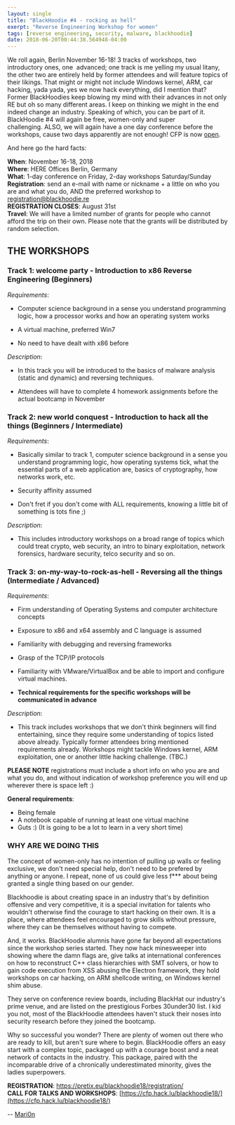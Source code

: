 ```yaml
---
layout: single
title: "BlackHoodie #4 - rocking as hell"
exerpt: "Reverse Engineering Workshop for women"
tags: [reverse engineering, security, malware, blackhoodie]
date: 2018-06-20T00:44:38.564948-04:00
---
```


We roll again, Berlin November 16-18! 3 tracks of workshops, two introductory ones, one  advanced; one track is me yelling my usual litany, the other two are entirely held by former attendees and will feature topics of their likings. That might or might not include Windows kernel, ARM, car hacking, yada yada, yes we now hack everything, did I mention that?  Former BlackHoodies keep blowing my mind with their advances in not only RE but oh so many different areas. I keep on thinking we might in the end indeed change an industry. Speaking of which, you can be part of it. BlackHoodie #4 will again be free, women-only and super challenging. ALSO, we will again have a one day conference before the workshops, cause two days apparently are not enough! CFP is now [open](https://cfp.hack.lu/blackhoodie18/).

And here go the hard facts:

__When__: November 16-18, 2018  
__Where__: HERE Offices Berlin, Germany  
__What__: 1-day conference on Friday, 2-day workshops Saturday/Sunday  
__Registration__: send an e-mail with name or nickname + a little on who you are and what you do, AND the preferred workshop to [registration@blackhoodie.re](mailto:registration@blackhoodie.re)  
**REGISTRATION CLOSES**: August 31st  
__Travel__: We will have a limited number of grants for people who cannot afford the trip on their own. Please note that the grants will be distributed by random selection.

## THE WORKSHOPS

### Track 1: welcome party - Introduction to x86 Reverse Engineering (Beginners)

_Requirements_:

* Computer science background in a sense you understand programming logic, how a processor works and how an operating system works

* A virtual machine, preferred Win7

* No need to have dealt with x86 before

_Description_:

* In this track you will be introduced to the basics of malware analysis (static and dynamic) and reversing techniques.

* Attendees will have to complete 4 homework assignments before the actual bootcamp in November

### Track 2: new world conquest - Introduction to hack all the things (Beginners / Intermediate)

_Requirements_:

* Basically similar to track 1, computer science background in a sense you understand programming logic, how operating systems tick, what the essential parts of a web application are, basics of cryptography, how networks work, etc.

* Security affinity assumed

* Don't fret if you don't come with ALL requirements, knowing a little bit of something is tots fine ;)

_Description_:

* This includes introductory workshops on a broad range of topics which could treat crypto, web security, an intro to binary exploitation, network forensics, hardware security, telco security and so on.

### Track 3: on-my-way-to-rock-as-hell - Reversing all the things (Intermediate / Advanced)

_Requirements_:

* Firm understanding of Operating Systems and computer architecture concepts

* Exposure to x86 and x64 assembly and C language is assumed

* Familiarity with debugging and reversing frameworks

* Grasp of the TCP/IP protocols

* Familiarity with VMware/VirtualBox and be able to import and configure virtual machines.

* __Technical requirements for the specific workshops will be communicated in advance__

_Description_:

* This track includes workshops that we don't think beginners will find entertaining, since they require some understanding of topics listed above already. Typically former attendees bring mentioned requirements already. Workshops might tackle Windows kernel, ARM exploitation, one or another little hacking challenge. (TBC.)

__PLEASE NOTE__ registrations must include a short info on who you are and what you do, and without indication of workshop preference you will end up wherever there is space left :)

**General requirements**:

* Being female
* A notebook capable of running at least one virtual machine
* Guts :) (It is going to be a lot to learn in a very short time)

### WHY ARE WE DOING THIS

The concept of women-only has no intention of pulling up walls or feeling exclusive, we don't need special help, don't need to be prefered by anything or anyone. I repeat, none of us could give less f*** about being granted a single thing based on our gender. 

Blackhoodie is about creating space in an industry that's by definition offensive and very competitive, it is a special invitation for talents who wouldn't otherwise find the courage to start hacking on their own. It is a place, where attendees feel encouraged to grow skills without pressure, where they can be themselves without having to compete. 

And, it works. BlackHoodie alumnis have gone far beyond all expectations since the workshop series started. They now hack minesweeper into showing where the damn flags are, give talks at international conferences on how to reconstruct C++ class hierarchies with SMT solvers, or how to gain code execution from XSS abusing the Electron framework, they hold workshops on car hacking, on ARM shellcode writing, on Windows kernel shim abuse. 

They serve on conference review boards, including BlackHat our industry's prime venue, and are listed on the prestigious Forbes 30under30 list. I kid you not, most of the BlackHoodie attendees haven't stuck their noses into security research before they joined the bootcamp. 

Why so successful you wonder? There are plenty of women out there who are ready to kill, but aren't sure where to begin. BlackHoodie offers an easy start with a complex topic, packaged up with a courage boost and a neat network of contacts in the industry. This package, paired with the incomparable drive of a chronically underestimated minority, gives the ladies superpowers. 

__REGISTRATION__: [https://pretix.eu/blackhoodie18/registration/ ](https://pretix.eu/blackhoodie18/registration/ )  
__CALL FOR TALKS AND WORKSHOPS__: [https://cfp.hack.lu/blackhoodie18/](https://cfp.hack.lu/blackhoodie18/)

-- [Mari0n](https://twitter.com/pinkflawd)